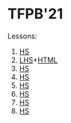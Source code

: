 # TFPB'21

Lessons:

1. [HS](Lesson01.hs)
2. [LHS](Lesson02.lhs)+[HTML](https://astynax.github.io/tfpb2021/Lesson02.html)
3. [HS](Lesson03.hs)
4. [HS](Lesson04.hs)
5. [HS](Lesson05.hs)
6. [HS](Lesson06.hs)
7. [HS](Lesson07.hs)
8. [HS](Lesson08.hs)
